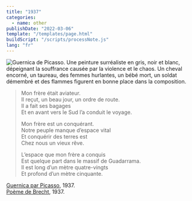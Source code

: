 ```yaml
---
title: "1937"
categories:
  - name: other
publishDate: "2022-03-06"
template: "/templates/page.html"
buildScript: "/scripts/processNote.js"
lang: "fr"
---
```


![Guernica de Picasso. Une peinture surréaliste en gris, noir et blanc, dépeignant la souffrance causée par la violence et le chaos. Un cheval encorné, un taureau, des femmes hurlantes, un bébé mort, un soldat démembré et des flammes figurent en bonne place dans la composition.](https://static3.museoreinasofia.es/sites/default/files/styles/imagen_ancho_completo/public/obras/DE00050_0.jpg)

> Mon frère était aviateur.  
> Il reçut, un beau jour, un ordre de route.  
> Il a fait ses bagages  
> Et en avant vers le Sud l’a conduit le voyage.
>
> Mon frère est un conquérant.  
> Notre peuple manque d’espace vital  
> Et conquérir des terres est  
> Chez nous un vieux rêve.
>
> L’espace que mon frère a conquis  
> Est quelque part dans le massif de Guadarrama.  
> Il est long d’un mètre quatre-vingts  
> Et profond d’un mètre cinquante.

[Guernica par Picasso](https://www.museoreinasofia.es/en/collection/artwork/guernica), 1937.  
[Poème de Brecht](https://www.monde-diplomatique.fr/1996/02/BRECHT/5240), 1937.
